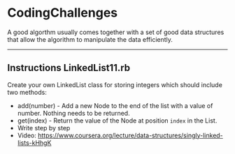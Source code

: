 # CodingChallenges
A good algorthm usually comes together with a set of good data structures that allow the algorithm to manipulate the data efficiently.

<hr>

## Instructions LinkedList11.rb

Create your own LinkedList class for storing integers which should include two methods:  
- add(number) - Add a new Node to the end of the list with a value of number. Nothing needs to be returned. 
- get(index) - Return the value of the Node at position `index` in the List.
- Write step by step
- Video: https://www.coursera.org/lecture/data-structures/singly-linked-lists-kHhgK 
